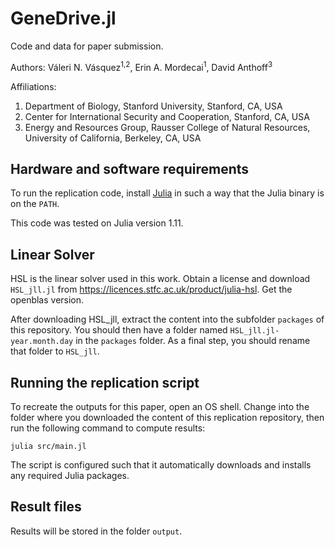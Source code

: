 # GeneDrive.jl

Code and data for paper submission.

Authors: Váleri N. Vásquez<sup>1,2</sup>, Erin A. Mordecai<sup>1</sup>, David Anthoff<sup>3</sup>

Affiliations: 
1. Department of Biology, Stanford University, Stanford, CA, USA
2. Center for International Security and Cooperation, Stanford, CA, USA
3. Energy and Resources Group,  Rausser College of Natural Resources, University of California, Berkeley, CA, USA

## Hardware and software requirements

To run the replication code, install [Julia](http://julialang.org/) in such a way that the Julia binary is on the `PATH`. 

This code was tested on Julia version 1.11.

## Linear Solver

HSL is the linear solver used in this work. Obtain a license and download `HSL_jll.jl` from https://licences.stfc.ac.uk/product/julia-hsl. Get the openblas version.

After downloading HSL_jll, extract the content into the subfolder `packages` of this repository. You should then have a folder named `HSL_jll.jl-year.month.day` in the `packages` folder. As a final step, you should rename that folder to `HSL_jll`.

## Running the replication script

To recreate the outputs for this paper, open an OS shell. Change into the folder where you downloaded the content of this replication repository, then run the following command to compute results:

```
julia src/main.jl
```

The script is configured such that it automatically downloads and installs any required Julia packages.

## Result files

Results will be stored in the folder `output`.
